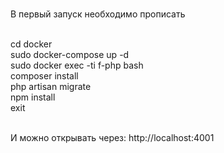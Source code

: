 <br>В первый запуск необходимо прописать

<br>cd docker
<br>sudo docker-compose up -d
<br>sudo docker exec -ti f-php bash
  <br>composer install
  <br>php artisan migrate
  <br>npm install
  <br>exit

<br>И можно открывать через: http://localhost:4001
